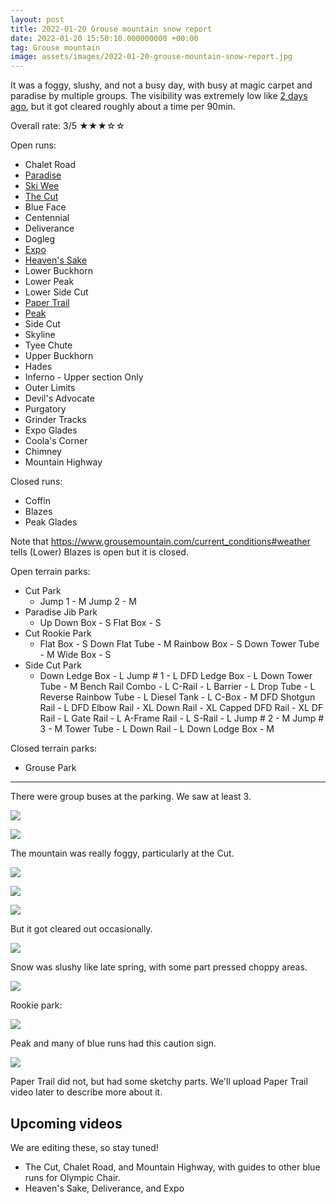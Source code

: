```yaml
---
layout: post
title: 2022-01-20 Grouse mountain snow report
date: 2022-01-20 15:50:10.000000000 +00:00
tag: Grouse mountain
image: assets/images/2022-01-20-grouse-mountain-snow-report.jpg
---
```


It was a foggy, slushy, and not a busy day, with busy at magic carpet and paradise by multiple groups. The visibility was extremely low like [2 days ago](https://vancouversnowboarding.ca/2022-01-18-grouse-mountain-snow-report/), but it got cleared roughly about a time per 90min.

Overall rate: 3/5 ★★★☆☆

Open runs:

* Chalet Road
* [Paradise](https://vancouversnowboarding.ca/grouse/paradise/)
* [Ski Wee](https://vancouversnowboarding.ca/magic-carpet/)
* [The Cut](https://vancouversnowboarding.ca/grouse/the-cut/)
* Blue Face
* Centennial
* Deliverance
* Dogleg
* [Expo](https://vancouversnowboarding.ca/grouse/expo/)
* [Heaven's Sake](https://vancouversnowboarding.ca/heavens-sake/)
* Lower Buckhorn
* Lower Peak
* Lower Side Cut
* [Paper Trail](https://vancouversnowboarding.ca/paper-trail/)
* [Peak](https://vancouversnowboarding.ca/grouse/peak/)
* Side Cut
* Skyline
* Tyee Chute
* Upper Buckhorn
* Hades
* Inferno - Upper section Only
* Outer Limits
* Devil's Advocate
* Purgatory
* Grinder Tracks
* Expo Glades
* Coola's Corner
* Chimney
* Mountain Highway

Closed runs:

* Coffin
* Blazes
* Peak Glades

Note that <https://www.grousemountain.com/current_conditions#weather> tells (Lower) Blazes is open but it is closed.

Open terrain parks:

* Cut Park
    * Jump 1 - M Jump 2 - M
* Paradise Jib Park
    * Up Down Box - S Flat Box - S
* Cut Rookie Park
    * Flat Box - S Down Flat Tube - M Rainbow Box - S Down Tower Tube - M Wide Box - S
* Side Cut Park
    * Down Ledge Box - L Jump # 1 - L DFD Ledge Box - L Down Tower Tube - M Bench Rail Combo - L C-Rail - L Barrier - L Drop Tube - L Reverse Rainbow Tube - L Diesel Tank - L C-Box - M DFD Shotgun Rail - L DFD Elbow Rail - XL Down Rail - XL Capped DFD Rail - XL DF Rail - L Gate Rail - L A-Frame Rail - L S-Rail - L Jump # 2 - M Jump # 3 - M Tower Tube - L Down Rail - L Down Lodge Box - M

Closed terrain parks:

* Grouse Park

---

There were group buses at the parking. We saw at least 3.

![](/assets/images/2022-01-20-group-buses.jpg)

![](/assets/images/2022-01-20-group-buses-2.jpg)

The mountain was really foggy, particularly at the Cut.

![](/assets/images/2022-01-20-foggy-cut.jpg)

![](/assets/images/2022-01-20-foggy-cut-2.jpg)

![](/assets/images/2022-01-20-foggy-cut-3.jpg)

But it got cleared out occasionally.

![](/assets/images/2022-01-20-sunny-cut.jpg)

Snow was slushy like late spring, with some part pressed choppy areas.

![](/assets/images/2022-01-20-slushy-snow.jpg)

Rookie park:

![](/assets/images/2022-01-20-foggy-rookie-park.jpg)

Peak and many of blue runs had this caution sign.

![](/assets/images/2022-01-20-caution-peak.jpg)

Paper Trail did not, but had some sketchy parts. We'll upload Paper Trail video later to describe more about it.

## Upcoming videos

We are editing these, so stay tuned!

* The Cut, Chalet Road, and Mountain Highway, with guides to other blue runs for Olympic Chair.
* Heaven's Sake, Deliverance, and Expo
